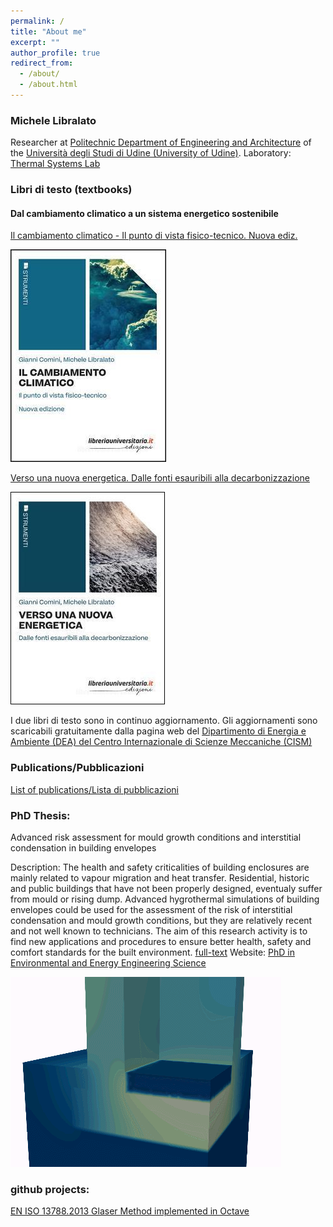 ```yaml
---
permalink: /
title: "About me"
excerpt: ""
author_profile: true
redirect_from: 
  - /about/
  - /about.html
---
```


### Michele Libralato
Researcher at [Politechnic Department of Engineering and Architecture](https://newsdpia.uniud.it/) of the [Università degli Studi di Udine (University of Udine)](https://people.uniud.it/page/michele.libralato). Laboratory: [Thermal Systems Lab](https://thermalsystems.uniud.it/) 


### Libri di testo (textbooks)
#### Dal cambiamento climatico a un sistema energetico sostenibile
[Il cambiamento climatico - Il punto di vista fisico-tecnico. Nuova ediz.](https://www.libreriauniversitaria.it/cambiamento-climatico-comini-gianni-libreriauniversitaria/libro/9788833594392)

![Il cambiamento climatico - Il punto di vista fisico-tecnico. Nuova ediz.](images/cc.jpg)

[Verso una nuova energetica. Dalle fonti esauribili alla decarbonizzazione](https://www.libreriauniversitaria.it/verso-nuova-energetica-fonti-esauribili/libro/9788833594750)

![Verso una nuova energetica. Dalle fonti esauribili alla decarbonizzazione](images/ne.jpg)

I due libri di testo sono in continuo aggiornamento. Gli aggiornamenti sono scaricabili gratuitamente dalla pagina web del [ Dipartimento di Energia e Ambiente (DEA) del Centro Internazionale di Scienze Meccaniche (CISM)]([https://www.libreriauniversitaria.it/verso-nuova-energetica-fonti-esauribili/libro/9788833594750](https://www.cism.it/dea-downloads/))

### Publications/Pubblicazioni
[List of publications/Lista di pubblicazioni](https://air.uniud.it/browse?type=author&order=ASC&rpp=50&authority=rp10686)

### PhD Thesis: 

Advanced risk assessment for mould growth conditions and interstitial condensation in building envelopes

Description: The health and safety criticalities of building enclosures are mainly related to vapour migration and heat transfer. Residential, historic and public buildings that have not been properly designed, eventualy suffer from mould or rising dump. Advanced hygrothermal simulations of building envelopes could be used for the assessment of the risk of interstitial condensation and mould growth conditions, but they are relatively recent and not well known to technicians. The aim of this research activity is to find new applications and procedures to ensure better health, safety and comfort standards for the built environment. [full-text](https://air.uniud.it/handle/11390/1185616)  Website: [PhD in Environmental and Energy Engineering Science](http://158.110.32.35/PhD-EEES/projects.html#proj5) 

![Moisture migration in building materials](images/moisture.gif)

### github projects:

[EN ISO 13788.2013 Glaser Method implemented in Octave](https://github.com/michele-libralato/glaser_method_octave)

